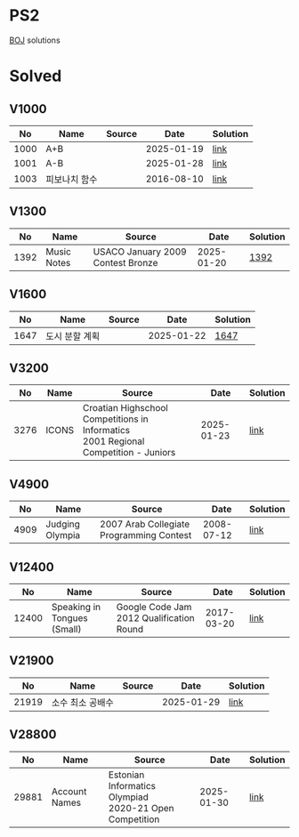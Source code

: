 # PS2

[BOJ](https://www.acmicpc.net/) solutions

# Solved

## V1000

| No| Name| Source| Date| Solution|
|--|--|--|--|--|
|1000| A+B| | 2025-01-19 | [link](./1000/1000/README.md)|
|1001| A-B| | 2025-01-28 | [link](./1000/1001/README.md)|
|1003| 피보나치 함수| | 2016-08-10 | [link](./1000/1003/README.md)|

## V1300

| No| Name| Source| Date| Solution|
|--|--|--|--|--|
|1392| Music Notes| USACO January 2009 Contest Bronze| 2025-01-20 | [1392](./1300/1392/README.md)|

## V1600

| No| Name| Source| Date| Solution|
|--|--|--|--|--|
|1647| 도시 분할 계획| | 2025-01-22 | [1647](./1600/1647/README.md)|

## V3200
| No| Name| Source| Date| Solution|
|--|--|--|--|--|
| 3276| ICONS| Croatian Highschool Competitions in Informatics<br> 2001 Regional Competition - Juniors| 2025-01-23| [link](./3200/3276/README.md)|

## V4900

| No| Name| Source| Date| Solution|
|--|--|--|--|--|
| 4909| Judging Olympia| 2007 Arab Collegiate Programming Contest| 2008-07-12| [link](./4900/4909/README.md)|

## V12400

| No| Name| Source| Date| Solution|
|--|--|--|--|--|
| 12400| Speaking in Tongues (Small)| Google Code Jam 2012 Qualification Round| 2017-03-20| [link](./12400/12400/README.md)|


## V21900

| No| Name| Source| Date| Solution|
|--|--|--|--|--|
| 21919| 소수 최소 공배수| | 2025-01-29| [link](./21900/21919/README.md)|


## V28800

| No| Name| Source| Date| Solution|
|--|--|--|--|--|
| 29881| Account Names| Estonian Informatics Olympiad<br>2020-21 Open Competition| 2025-01-30| [link](./29800/28881/README.md)|

